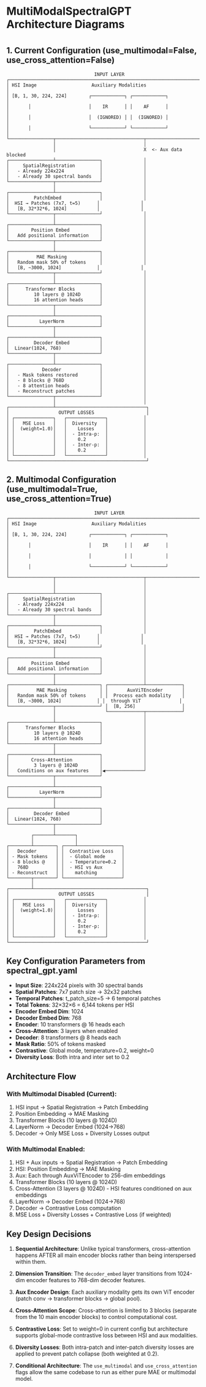 # MultiModalSpectralGPT Architecture Diagrams
#
## 1. Current Configuration (use_multimodal=False, use_cross_attention=False)

```
                                INPUT LAYER
┌─────────────────────────────────────────────────────────────────────────┐
│ HSI Image                    Auxiliary Modalities                       │
│ [B, 1, 30, 224, 224]        ┌────────────┐ ┌────────────┐              │
│       │                     │    IR      │ │    AF      │              │
│       │                     │  (IGNORED) │ │  (IGNORED) │              │
│       │                     └────────────┘ └────────────┘              │
└────────────────┬────────────────────────────────┬───────────────────────┘
                 │                                │
                 │                                X  <- Aux data blocked
┌────────────────┴────────────────┐               │
│     SpatialRegistration         │               │
│   - Already 224x224             │               │
│   - Already 30 spectral bands   │               │
└────────────────┬────────────────┘               │
                 │                                │
┌────────────────┴────────────────┐               │
│         PatchEmbed              │               │
│  HSI → Patches (7x7, t=5)      │               │
│   [B, 32*32*6, 1024]           │               │
└────────────────┬────────────────┘               │
                 │                                │
┌────────────────┴────────────────┐               │
│        Position Embed           │               │
│   Add positional information    │               │
└────────────────┬────────────────┘               │
                 │                                │
┌────────────────┴────────────────┐               │
│          MAE Masking            │               │
│   Random mask 50% of tokens     │               │
│   [B, ~3000, 1024]             │               │
└────────────────┬────────────────┘               │
                 │                                │
┌────────────────┴────────────────┐               │
│      Transformer Blocks         │               │
│         10 layers @ 1024D       │               │
│         16 attention heads      │               │
└────────────────┬────────────────┘               │
                 │                                │
┌────────────────┴────────────────┐               │
│           LayerNorm             │               │
└────────────────┬────────────────┘               │
                 │                                │
┌────────────────┴────────────────┐               │
│         Decoder Embed           │               │
│  Linear(1024, 768)              │               │ 
└────────────────┬────────────────┘               │
                 │                                │
┌────────────────┴────────────────┐               │
│            Decoder              │               │
│   - Mask tokens restored        │               │
│   - 8 blocks @ 768D             │               │
│   - 8 attention heads           │               │
│   - Reconstruct patches         │               │
└────────────────┬────────────────┘               │
                 │                                │
┌────────────────┴─────────────────────────────────┐
│                  OUTPUT LOSSES                   │
│ ┌──────────────┐   ┌──────────────┐             │
│ │   MSE Loss   │   │  Diversity   │             │
│ │  (weight=1.0)│   │    Losses    │             │
│ │              │   │  - Intra-p:  │             │
│ │              │   │    0.2       │             │
│ │              │   │  - Inter-p:  │             │
│ │              │   │    0.2       │             │
│ └──────────────┘   └──────────────┘             │
└──────────────────────────────────────────────────┘
```

## 2. Multimodal Configuration (use_multimodal=True, use_cross_attention=True)

```
                                INPUT LAYER
┌─────────────────────────────────────────────────────────────────────────┐
│ HSI Image                    Auxiliary Modalities                       │
│ [B, 1, 30, 224, 224]        ┌────────────┐ ┌────────────┐              │
│       │                     │    IR      │ │    AF      │              │
│       │                     │            │ │            │              │
│       │                     └────────────┘ └────────────┘              │
└────────────────┬────────────────────────────────┬───────────────────────┘
                 │                                │
                 │                                │
┌────────────────┴────────────────┐               │
│     SpatialRegistration         │               │
│   - Already 224x224             │               │
│   - Already 30 spectral bands   │               │
└────────────────┬────────────────┘               │
                 │                                │
┌────────────────┴────────────────┐               │
│         PatchEmbed              │               │
│  HSI → Patches (7x7, t=5)      │               │
│   [B, 32*32*6, 1024]           │               │
└────────────────┬────────────────┘               │
                 │                                │
┌────────────────┴────────────────┐               │
│        Position Embed           │               │
│   Add positional information    │               │
└────────────────┬────────────────┘               │
                 │                                │
┌────────────────┴────────────────┐ ┌─────────────┴─────────────┐
│          MAE Masking            │ │       AuxViTEncoder       │
│   Random mask 50% of tokens     │ │  Process each modality    │
│   [B, ~3000, 1024]             │ │  through ViT              │
└────────────────┬────────────────┘ │  [B, 256]                 │
                 │                  └─────────────┬─────────────┘
                 │                                │
┌────────────────┴────────────────┐               │
│      Transformer Blocks         │               │
│         10 layers @ 1024D       │               │
│         16 attention heads      │               │
└────────────────┬────────────────┘               │
                 │                                │
┌────────────────┴────────────────┐               │
│        Cross-Attention          │               │
│         3 layers @ 1024D        │               │
│   Conditions on aux features    │◀──────────────┘
└────────────────┬────────────────┘               
                 │                                
┌────────────────┴────────────────┐               
│           LayerNorm             │               
└────────────────┬────────────────┘               
                 │                                
┌────────────────┴────────────────┐               
│         Decoder Embed           │               
│  Linear(1024, 768)              │               
└────────────────┬────────────────┘               
                 │                                
         ┌───────┴───────┐                     
         │               │                     
┌────────┴────────┐ ┌────┴────────────────┐    
│   Decoder       │ │  Contrastive Loss   │    
│ - Mask tokens   │ │  - Global mode      │    
│ - 8 blocks @    │ │  - Temperature=0.2  │    
│   768D          │ │  - HSI vs Aux       │    
│ - Reconstruct   │ │    matching         │    
└────────┬────────┘ └─────────────────────┘
         │
┌────────┴─────────────────────────────────────────┐
│                  OUTPUT LOSSES                   │
│ ┌──────────────┐   ┌──────────────┐             │
│ │   MSE Loss   │   │  Diversity   │             │
│ │  (weight=1.0)│   │    Losses    │             │
│ │              │   │  - Intra-p:  │             │
│ │              │   │    0.2       │             │
│ │              │   │  - Inter-p:  │             │
│ │              │   │    0.2       │             │
│ └──────────────┘   └──────────────┘             │
└──────────────────────────────────────────────────┘
```

## Key Configuration Parameters from spectral_gpt.yaml

- **Input Size**: 224x224 pixels with 30 spectral bands
- **Spatial Patches**: 7x7 patch size → 32x32 patches
- **Temporal Patches**: t_patch_size=5 → 6 temporal patches
- **Total Tokens**: 32×32×6 = 6,144 tokens per HSI
- **Encoder Embed Dim**: 1024
- **Decoder Embed Dim**: 768
- **Encoder**: 10 transformers @ 16 heads each
- **Cross-Attention**: 3 layers when enabled
- **Decoder**: 8 transformers @ 8 heads each
- **Mask Ratio**: 50% of tokens masked
- **Contrastive**: Global mode, temperature=0.2, weight=0
- **Diversity Loss**: Both intra and inter set to 0.2

## Architecture Flow

### With Multimodal Disabled (Current):
1. HSI input → Spatial Registration → Patch Embedding
2. Position Embedding → MAE Masking
3. Transformer Blocks (10 layers @ 1024D)
4. LayerNorm → Decoder Embed (1024→768)
5. Decoder → Only MSE Loss + Diversity Losses output

### With Multimodal Enabled:
1. HSI + Aux inputs → Spatial Registration → Patch Embedding
2. HSI: Position Embedding → MAE Masking
3. Aux: Each through AuxViTEncoder to 256-dim embeddings
4. Transformer Blocks (10 layers @ 1024D)
5. Cross-Attention (3 layers @ 1024D) - HSI features conditioned on aux embeddings
6. LayerNorm → Decoder Embed (1024→768)
7. Decoder → Contrastive Loss computation
8. MSE Loss + Diversity Losses + Contrastive Loss (if weighted)

## Key Design Decisions

1. **Sequential Architecture**: Unlike typical transformers, cross-attention happens AFTER all main encoder blocks rather than being interspersed within them.

2. **Dimension Transition**: The `decoder_embed` layer transitions from 1024-dim encoder features to 768-dim decoder features.

3. **Aux Encoder Design**: Each auxiliary modality gets its own ViT encoder (patch conv → transformer blocks → global pool).

4. **Cross-Attention Scope**: Cross-attention is limited to 3 blocks (separate from the 10 main encoder blocks) to control computational cost.

5. **Contrastive Loss**: Set to weight=0 in current config but architecture supports global-mode contrastive loss between HSI and aux modalities.

6. **Diversity Losses**: Both intra-patch and inter-patch diversity losses are applied to prevent patch collapse (both weighted at 0.2).

7. **Conditional Architecture**: The `use_multimodal` and `use_cross_attention` flags allow the same codebase to run as either pure MAE or multimodal model.